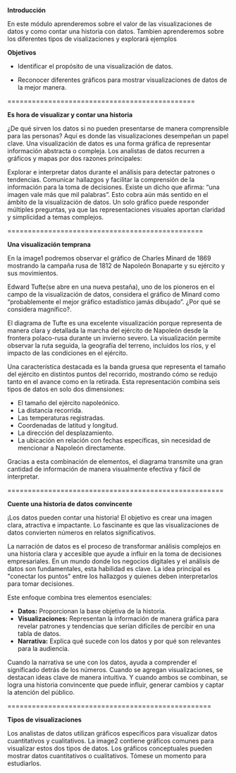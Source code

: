 **Introducción**

En este módulo aprenderemos sobre el valor de las visualizaciones de datos y como contar una historia con datos. Tambien aprenderemos sobre los diferentes tipos de visalizaciones y explorará ejemplos

**Objetivos**

- Identificar el propósito de una visualización de datos.

- Reconocer diferentes gráficos para mostrar visualizaciones de datos de la mejor manera.

==============================================

**Es hora de visualizar y contar una historia**

¿De qué sirven los datos si no pueden presentarse de manera comprensible para las personas? Aquí es donde las visualizaciones desempeñan un papel clave. Una visualización de datos es una forma gráfica de representar información abstracta o compleja. Los analistas de datos recurren a gráficos y mapas por dos razones principales:

Explorar e interpretar datos durante el análisis para detectar patrones o tendencias.
Comunicar hallazgos y facilitar la comprensión de la información para la toma de decisiones.
Existe un dicho que afirma: “una imagen vale más que mil palabras”. Esto cobra aún más sentido en el ámbito de la visualización de datos. Un solo gráfico puede responder múltiples preguntas, ya que las representaciones visuales aportan claridad y simplicidad a temas complejos.

================================================

**Una visualización temprana**

En la image1 podremos observar el gráfico de Charles Minard de 1869 mostrando la campaña rusa de 1812 de Napoleón Bonaparte y su ejército y sus movimientos.

Edward Tufte(se abre en una nueva pestaña), uno de los pioneros en el campo de la visualización de datos, considera el gráfico de Minard como “probablemente el mejor gráfico estadístico jamás dibujado”. ¿Por qué se considera magnífico?.

El diagrama de Tufte es una excelente visualización porque representa de manera clara y detallada la marcha del ejército de Napoleón desde la frontera polaco-rusa durante un invierno severo. La visualización permite observar la ruta seguida, la geografía del terreno, incluidos los ríos, y el impacto de las condiciones en el ejército.  

Una característica destacada es la banda gruesa que representa el tamaño del ejército en distintos puntos del recorrido, mostrando cómo se redujo tanto en el avance como en la retirada. Esta representación combina seis tipos de datos en solo dos dimensiones:  

- El tamaño del ejército napoleónico.  
- La distancia recorrida.  
- Las temperaturas registradas.  
- Coordenadas de latitud y longitud.  
- La dirección del desplazamiento.  
- La ubicación en relación con fechas específicas, sin necesidad de mencionar a Napoleón directamente.  

Gracias a esta combinación de elementos, el diagrama transmite una gran cantidad de información de manera visualmente efectiva y fácil de interpretar.

=====================================================

**Cuente una historia de datos convincente**

¡Los datos pueden contar una historia! El objetivo es crear una imagen clara, atractiva e impactante. Lo fascinante es que las visualizaciones de datos convierten números en relatos significativos.  

La narración de datos es el proceso de transformar análisis complejos en una historia clara y accesible que ayude a influir en la toma de decisiones empresariales. En un mundo donde los negocios digitales y el análisis de datos son fundamentales, esta habilidad es clave. La idea principal es "conectar los puntos" entre los hallazgos y quienes deben interpretarlos para tomar decisiones.  

Este enfoque combina tres elementos esenciales:  

- **Datos:** Proporcionan la base objetiva de la historia.  
- **Visualizaciones:** Representan la información de manera gráfica para revelar patrones y tendencias que serían difíciles de percibir en una tabla de datos.  
- **Narrativa:** Explica qué sucede con los datos y por qué son relevantes para la audiencia.  

Cuando la narrativa se une con los datos, ayuda a comprender el significado detrás de los números. Cuando se agregan visualizaciones, se destacan ideas clave de manera intuitiva. Y cuando ambos se combinan, se logra una historia convincente que puede influir, generar cambios y captar la atención del público.

==================================================

**Tipos de visualizaciones**

Los analistas de datos utilizan gráficos específicos para visualizar datos cuantitativos y cualitativos. La image2 contiene gráficos comunes para visualizar estos dos tipos de datos. Los gráficos conceptuales pueden mostrar datos cuantitativos o cualitativos. Tómese un momento para estudiarlos.
